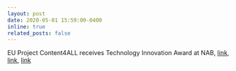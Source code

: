 ```yaml
--- 
layout: post 
date: 2020-05-01 15:59:00-0400 
inline: true 
related_posts: false 
--- 
```

 
EU Project Content4ALL receives Technology Innovation Award at NAB, [link](https://ec.europa.eu/digital-single-market/en/news/h2020-content4all-project-receives-prestigious-technology-innovation-award-broadcast), [link](https://www.realwire.com/releases/CONTENT4ALL-wins-the-NAB-Technology-Innovation-Award-2020), [link](https://nabshow.com/2020/converge/awards/nab-awards/)